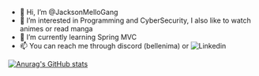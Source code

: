 - 👋 Hi, I’m @JacksonMelloGang
- 👀 I’m interested in Programming and CyberSecurity, I also like to watch animes or read manga
- 🌱 I’m currently learning Spring MVC
- 📫 You can reach me through discord (bellenima) or ![Linkedin](https://www.linkedin.com/in/lucas-morin-fr/)

<!---
JacksonMelloGang/JacksonMelloGang is a ✨ special ✨ repository because its `README.md` (this file) appears on your GitHub profile.
You can click the Preview link to take a look at your changes.
--->

[![Anurag's GitHub stats](https://github-readme-stats.vercel.app/api?username=JacksonMellogang)](https://github.com/anuraghazra/github-readme-stats)

